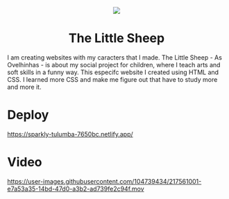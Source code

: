  <p align="center">
  <img src="https://user-images.githubusercontent.com/104739434/213946273-a7b8a4dc-2c5e-4bf6-a46a-9ce537e2210e.png"/>
</p>
<h1 align="center"> The Little Sheep </h1>
I am creating websites with my caracters that I made. The Little Sheep - As Ovelhinhas -  is about my social project for children, where I teach arts and soft skills in a funny way. 
This especifc website I created using HTML and CSS. I learned more CSS and make me figure out that have to study more and more it.

#  Deploy
https://sparkly-tulumba-7650bc.netlify.app/

# Video
https://user-images.githubusercontent.com/104739434/217561001-e7a53a35-14bd-47d0-a3b2-ad739fe2c94f.mov


